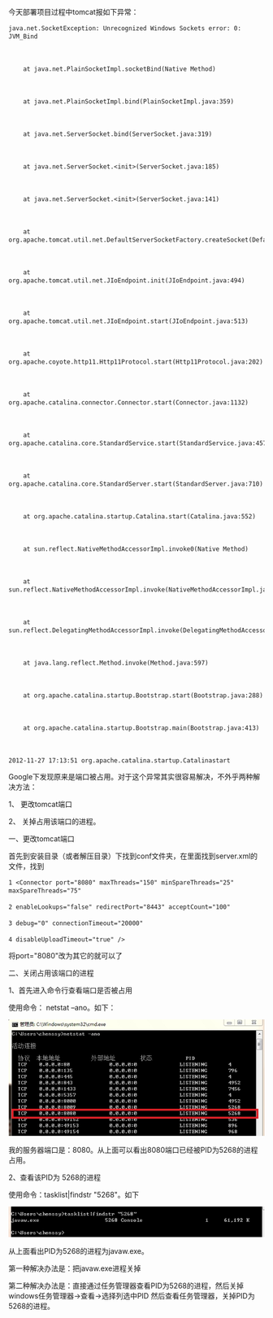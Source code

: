 今天部署项目过程中tomcat报如下异常：

    
    
    java.net.SocketException: Unrecognized Windows Sockets error: 0: JVM_Bind

    

        at java.net.PlainSocketImpl.socketBind(Native Method)

    

        at java.net.PlainSocketImpl.bind(PlainSocketImpl.java:359)

    

        at java.net.ServerSocket.bind(ServerSocket.java:319)

    

        at java.net.ServerSocket.<init>(ServerSocket.java:185)

    

        at java.net.ServerSocket.<init>(ServerSocket.java:141)

    

        at org.apache.tomcat.util.net.DefaultServerSocketFactory.createSocket(DefaultServerSocketFactory.java:50)

    

        at org.apache.tomcat.util.net.JIoEndpoint.init(JIoEndpoint.java:494)

    

        at org.apache.tomcat.util.net.JIoEndpoint.start(JIoEndpoint.java:513)

    

        at org.apache.coyote.http11.Http11Protocol.start(Http11Protocol.java:202)

    

        at org.apache.catalina.connector.Connector.start(Connector.java:1132)

    

        at org.apache.catalina.core.StandardService.start(StandardService.java:457)

    

        at org.apache.catalina.core.StandardServer.start(StandardServer.java:710)

    

        at org.apache.catalina.startup.Catalina.start(Catalina.java:552)

    

        at sun.reflect.NativeMethodAccessorImpl.invoke0(Native Method)

    

        at sun.reflect.NativeMethodAccessorImpl.invoke(NativeMethodAccessorImpl.java:39)

    

        at sun.reflect.DelegatingMethodAccessorImpl.invoke(DelegatingMethodAccessorImpl.java:25)

    

        at java.lang.reflect.Method.invoke(Method.java:597)

    

        at org.apache.catalina.startup.Bootstrap.start(Bootstrap.java:288)

    

        at org.apache.catalina.startup.Bootstrap.main(Bootstrap.java:413)

    

    2012-11-27 17:13:51 org.apache.catalina.startup.Catalinastart

    

Google下发现原来是端口被占用。对于这个异常其实很容易解决，不外乎两种解决方法：

1、 更改tomcat端口

2、 关掉占用该端口的进程。

一、更改tomcat端口

首先到安装目录（或者解压目录）下找到conf文件夹，在里面找到server.xml的文件，找到

    
    
    1 <Connector port="8080" maxThreads="150" minSpareThreads="25" maxSpareThreads="75"

    2 enableLookups="false" redirectPort="8443" acceptCount="100"

    3 debug="0" connectionTimeout="20000" 

    4 disableUploadTimeout="true" />

将port="8080"改为其它的就可以了

二、关闭占用该端口的进程

1、首先进入命令行查看端口是否被占用

使用命令： netstat –ano。如下：

![](../md/img/chenssy/1354010877_7017.jpg)

我的服务器端口是：8080。从上面可以看出8080端口已经被PID为5268的进程占用。

2、查看该PID为 5268的进程

使用命令：tasklist|findstr "5268"。如下

![](../md/img/chenssy/1354010891_5166.jpg)

从上面看出PID为5268的进程为javaw.exe。

第一种解决办法是：把javaw.exe进程关掉

第二种解决办法是：直接通过任务管理器查看PID为5268的进程，然后关掉windows任务管理器->查看->选择列选中PID
然后查看任务管理器，关掉PID为5268的进程。

